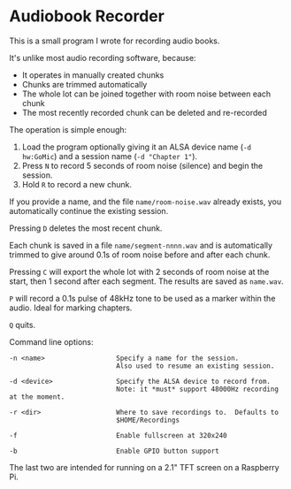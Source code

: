 Audiobook Recorder
==================

This is a small program I wrote for recording audio books.

It's unlike most audio recording software, because:

* It operates in manually created chunks
* Chunks are trimmed automatically
* The whole lot can be joined together with room noise between each chunk
* The most recently recorded chunk can be deleted and re-recorded

The operation is simple enough:

1. Load the program optionally giving it an ALSA device name (`-d hw:GoMic`) and a session name (`-d "Chapter 1"`).
2. Press `N` to record 5 seconds of room noise (silence) and begin the session.
3. Hold `R` to record a new chunk.

If you provide a name, and the file `name/room-noise.wav` already exists, you automatically continue the existing
session.

Pressing `D` deletes the most recent chunk.

Each chunk is saved in a file `name/segment-nnnn.wav` and is automatically trimmed to give around 0.1s of room noise
before and after each chunk.

Pressing `C` will export the whole lot with 2 seconds of room noise at the start, then 1 second after each segment.
The results are saved as `name.wav`.

`P` will record a 0.1s pulse of 48kHz tone to be used as a marker within the audio.
Ideal for marking chapters.

`Q` quits.

Command line options:

```
-n <name>                  Specify a name for the session.
                           Also used to resume an existing session.

-d <device>                Specify the ALSA device to record from.
                           Note: it *must* support 48000Hz recording at the moment.

-r <dir>                   Where to save recordings to.  Defaults to
                           $HOME/Recordings

-f                         Enable fullscreen at 320x240

-b                         Enable GPIO button support
```

The last two are intended for running on a 2.1" TFT screen on a Raspberry Pi.
